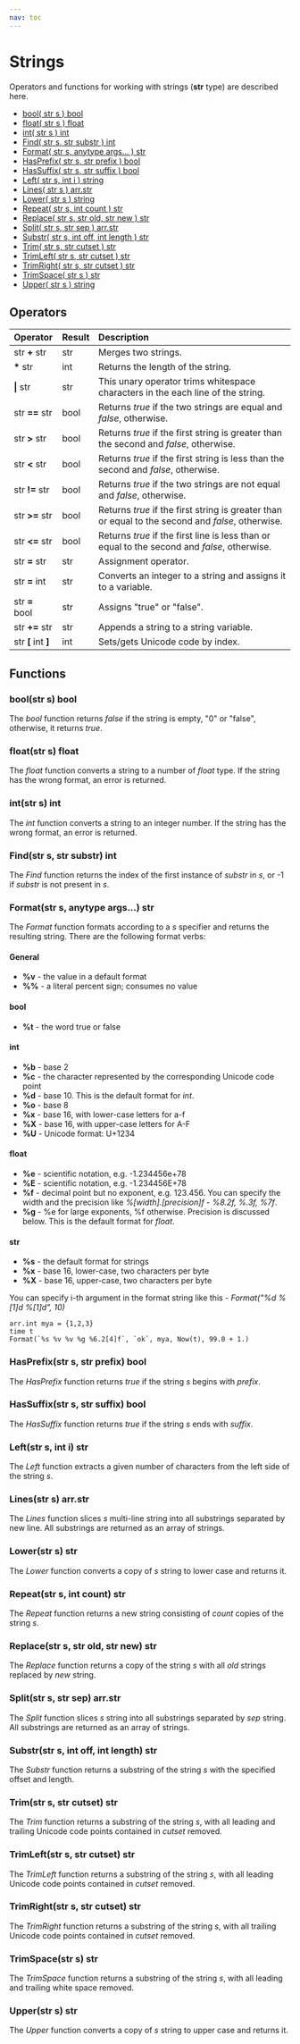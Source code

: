 ```yaml
---
nav: toc
---
```


# Strings

Operators and functions for working with strings \(**str** type\) are described here.

* [bool\( str s \) bool](string.md#bool-str-s-bool)
* [float\( str s \) float](string.md#float-str-s-float)
* [int\( str s \) int](string.md#int-str-s-int)
* [Find\( str s, str substr \) int](string.md#find-str-s-str-substr-int)
* [Format\( str s, anytype args... \) str](string.md#format-str-s-anytype-args-str)
* [HasPrefix\( str s, str prefix \) bool](string.md#hasprefix-str-s-str-prefix-bool)
* [HasSuffix\( str s, str suffix \) bool](string.md#hassuffix-str-s-str-suffix-bool)
* [Left\( str s, int i \) string](string.md#left-str-s-int-i-str)
* [Lines\( str s \) arr.str](string.md#lines-str-s-arrstr)
* [Lower\( str s \) string](string.md#lower-str-s-str)
* [Repeat\( str s, int count \) str](string.md#repeat-str-s-int-count-str)
* [Replace\( str s, str old, str new \) str](string.md#replace-str-s-str-old-str-new-str)
* [Split\( str s, str sep \) arr.str](string.md#split-str-s-str-sep-arrstr)
* [Substr\( str s, int off, int length \) str](string.md#substr-str-s-int-off-int-length-str)
* [Trim\( str s, str cutset \) str](string.md#trim-str-s-str-cutset-str)
* [TrimLeft\( str s, str cutset \) str](string.md#trimleft-str-s-str-cutset-str)
* [TrimRight\( str s, str cutset \) str](string.md#trimright-str-s-str-cutset-str)
* [TrimSpace\( str s \) str](string.md#trimspace-str-s-str)
* [Upper\( str s \) string](string.md#upper-str-s-str)

## Operators

| Operator | Result | Description |
| :--- | :--- | :--- |
| str **+** str | str | Merges two strings. |
| **\*** str | int | Returns the length of the string. |
| **\|** str | str | This unary operator trims whitespace characters in the each line of the string. |
| str **==** str | bool | Returns _true_ if the two strings are equal and _false_, otherwise. |
| str **&gt;** str | bool | Returns _true_ if the first string is greater than the second and _false_, otherwise. |
| str **&lt;** str | bool | Returns _true_ if the first string is less than the second and _false_, otherwise. |
| str **!=** str | bool | Returns _true_ if the two strings are not equal and _false_, otherwise. |
| str **&gt;=** str | bool | Returns _true_ if the first string is greater than or equal to the second and _false_, otherwise. |
| str **&lt;=** str | bool | Returns _true_ if the first line is less than or equal to the second and _false_, otherwise. |
| str **=** str | str | Assignment operator. |
| str **=** int | str | Converts an integer to a string and assigns it to a variable. |
| str **=** bool | str | Assigns "true" or "false". |
| str **+=** str | str | Appends a string to a string variable. |
| str **\[** int **\]** | int | Sets/gets Unicode code by index. |

## Functions

### bool\(str s\) bool

The _bool_ function returns _false_ if the string is empty, "0" or "false", otherwise, it returns _true_.

### float\(str s\) float

The _float_ function converts a string to a number of _float_ type. If the string has the wrong format, an error is returned.

### int\(str s\) int

The _int_ function converts a string to an integer number. If the string has the wrong format, an error is returned.

### Find\(str s, str substr\) int

The _Find_ function returns the index of the first instance of _substr_ in _s_, or -1 if _substr_ is not present in _s_.

### Format\(str s, anytype args...\) str

The _Format_ function formats according to a _s_ specifier and returns the resulting string. There are the following format verbs:

#### General

* **%v** - the value in a default format
* **%%** - a literal percent sign; consumes no value

#### bool

* **%t** -    the word true or false

#### int

* **%b** - base 2
* **%c** - the character represented by the corresponding Unicode code point
* **%d** - base 10. This is the default format for _int_.
* **%o** - base 8
* **%x** - base 16, with lower-case letters for a-f
* **%X** - base 16, with upper-case letters for A-F
* **%U** - Unicode format: U+1234

#### float

* **%e** - scientific notation, e.g. -1.234456e+78
* **%E** - scientific notation, e.g. -1.234456E+78
* **%f** - decimal point but no exponent, e.g. 123.456. You can specify the width and the precision like _%\[width\].\[precision\]f_ - _%8.2f, %.3f, %7f_.
* **%g** - %e for large exponents, %f otherwise. Precision is discussed below. This is the default format for _float_.

#### str

* **%s** - the default format for strings
* **%x** - base 16, lower-case, two characters per byte
* **%X** - base 16, upper-case, two characters per byte

You can specify i-th argument in the format string like this - _Format\("%d %\[1\]d %\[1\]d", 10\)_

```text
arr.int mya = {1,2,3}
time t
Format(`%s %v %v %g %6.2[4]f`, `ok`, mya, Now(t), 99.0 + 1.)
```

### HasPrefix\(str s, str prefix\) bool

The _HasPrefix_ function returns _true_ if the string _s_ begins with _prefix_.

### HasSuffix\(str s, str suffix\) bool

The _HasSuffix_ function returns _true_ if the string _s_ ends with _suffix_.

### Left\(str s, int i\) str

The _Left_ function extracts a given number of characters from the left side of the string _s_.

### Lines\(str s\) arr.str

The _Lines_ function slices _s_ multi-line string into all substrings separated by new line. All substrings are returned as an array of strings.

### Lower\(str s\) str

The _Lower_ function converts a copy of _s_ string to lower case and returns it.

### Repeat\(str s, int count\) str

The _Repeat_ function returns a new string consisting of _count_ copies of the string _s_.

### Replace\(str s, str old, str new\) str

The _Replace_ function returns a copy of the string _s_ with all _old_ strings replaced by _new_ string.

### Split\(str s, str sep\) arr.str

The _Split_ function slices _s_ string into all substrings separated by _sep_ string. All substrings are returned as an array of strings.

### Substr\(str s, int off, int length\) str

The _Substr_ function returns a substring of the string _s_ with the specified offset and length.

### Trim\(str s, str cutset\) str

The _Trim_ function returns a substring of the string _s_, with all leading and trailing Unicode code points contained in _cutset_ removed.

### TrimLeft\(str s, str cutset\) str

The _TrimLeft_ function returns a substring of the string _s_, with all leading Unicode code points contained in _cutset_ removed.

### TrimRight\(str s, str cutset\) str

The _TrimRight_ function returns a substring of the string _s_, with all trailing Unicode code points contained in _cutset_ removed.

### TrimSpace\(str s\) str

The _TrimSpace_ function returns a substring of the string _s_, with all leading and trailing white space removed.

### Upper\(str s\) str

The _Upper_ function converts a copy of _s_ string to upper case and returns it.

